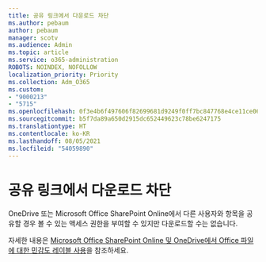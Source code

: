 ```yaml
---
title: 공유 링크에서 다운로드 차단
ms.author: pebaum
author: pebaum
manager: scotv
ms.audience: Admin
ms.topic: article
ms.service: o365-administration
ROBOTS: NOINDEX, NOFOLLOW
localization_priority: Priority
ms.collection: Adm_O365
ms.custom:
- "9000213"
- "5715"
ms.openlocfilehash: 0f3e4b6f497606f82699681d9249f0ff7bc847768e4ce11ce06586d3fdd3676b
ms.sourcegitcommit: b5f7da89a650d2915dc652449623c78be6247175
ms.translationtype: HT
ms.contentlocale: ko-KR
ms.lasthandoff: 08/05/2021
ms.locfileid: "54059890"
---
```

# <a name="block-download-on-sharing-links"></a>공유 링크에서 다운로드 차단

OneDrive 또는 Microsoft Office SharePoint Online에서 다른 사용자와 항목을 공유할 경우 볼 수 있는 액세스 권한을 부여할 수 있지만 다운로드할 수는 없습니다.

자세한 내용은 [Microsoft Office SharePoint Online 및 OneDrive에서 Office 파일에 대한 민감도 레이블 사용](https://support.microsoft.com/office/block-downloads-for-view-only-files-in-sharepoint-and-onedrive-6051184b-62ac-4149-b874-13dcd40ef91e)을 참조하세요.
